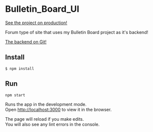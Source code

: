 # Bulletin_Board_UI

[See the project on production!](https://goofy-jones-1c4e18.netlify.com/)

Forum type of site that uses my Bulletin Board project as it's backend!

[The backend on Git!](https://github.com/romppane/Bulletin_Board)

## Install

```
$ npm install
```

## Run

```
npm start
```

Runs the app in the development mode.<br>
Open [http://localhost:3000](http://localhost:3000) to view it in the browser.

The page will reload if you make edits.<br>
You will also see any lint errors in the console.
